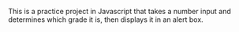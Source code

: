 This is a practice project in Javascript that takes a number input and determines which grade it is, then displays it in an alert box.